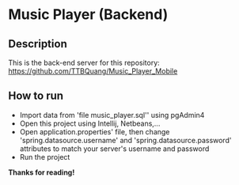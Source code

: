 # Music Player (Backend)

## Description
This is the back-end server for this repository: https://github.com/TTBQuang/Music_Player_Mobile

## How to run
- Import data from 'file music_player.sql'' using pgAdmin4
- Open this project using Intellij, Netbeans,...
- Open application.properties' file, then change 'spring.datasource.username' and 'spring.datasource.password' attributes to match your server's username and password
- Run the project

__Thanks for reading!__
